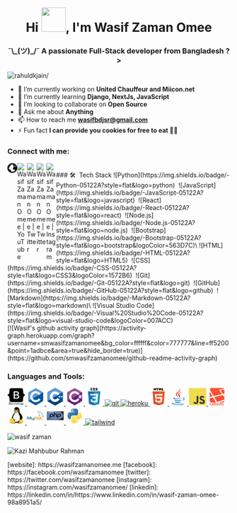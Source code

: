 <h1 align="center">Hi <img src="https://github.com/NoobMahbub/NoobMahbub/blob/main/Wave.gif" height="55px" width="55px">, I'm Wasif Zaman Omee</h1>
<h3 align="center">¯\_(ツ)_/¯
A passionate Full-Stack developer from Bangladesh
?></h3>
<p align="left"> <img src=https://komarev.com/ghpvc/?username=rahuldkjain alt=rahuldkjain/> </p>


- 🔭 I’m currently working on **United Chauffeur and Miicon.net**
- 🌱 I’m currently learning **Django, NextJs, JavaScript**
- 👯 I’m looking to collaborate on **Open Source**
- 💬 Ask me about **Anything**
- 📫 How to reach me **wasifbdjsr@gmail.com**
- ⚡ Fun fact **I can provide you cookies for free to eat 🍪😂**
### Connect with me:
<img align="left" alt="" width="22px" src="https://raw.githubusercontent.com/iconic/open-iconic/master/svg/globe.svg" />
<img align="left" alt="Wasif Zaman Omee | YouTube" width="22px" src="https://cdn-icons-png.flaticon.com/512/124/124010.png" />
<img align="left" alt="Wasif Zaman Omee | Twitter" width="22px" src="https://cdn.jsdelivr.net/npm/simple-icons@v3/icons/twitter.svg" />
<img align="left" alt="Wasif Zaman Omee | Twitter" width="22px" src="https://cdn-icons-png.flaticon.com/512/906/906377.png" /
<img align="left" alt="wasifzamanomee | LinkedIn" width="22px" src="https://cdn.jsdelivr.net/npm/simple-icons@v3/icons/linkedin.svg" />
<img align="left" alt="Wasif Zaman Omee | Instagram" width="22px" src="https://cdn.jsdelivr.net/npm/simple-icons@v3/icons/instagram.svg" />
<br />
### 🛠 &nbsp;Tech Stack
![Python](https://img.shields.io/badge/-Python-05122A?style=flat&logo=python)&nbsp;
![JavaScript](https://img.shields.io/badge/-JavaScript-05122A?style=flat&logo=javascript)&nbsp;
![React](https://img.shields.io/badge/-React-05122A?style=flat&logo=react)&nbsp;
![Node.js](https://img.shields.io/badge/-Node.js-05122A?style=flat&logo=node.js)&nbsp;
![Bootstrap](https://img.shields.io/badge/-Bootstrap-05122A?style=flat&logo=bootstrap&logoColor=563D7C)\
![HTML](https://img.shields.io/badge/-HTML-05122A?style=flat&logo=HTML5)&nbsp;
![CSS](https://img.shields.io/badge/-CSS-05122A?style=flat&logo=CSS3&logoColor=1572B6)&nbsp;
![Git](https://img.shields.io/badge/-Git-05122A?style=flat&logo=git)&nbsp;
![GitHub](https://img.shields.io/badge/-GitHub-05122A?style=flat&logo=github)&nbsp;
![Markdown](https://img.shields.io/badge/-Markdown-05122A?style=flat&logo=markdown)\
![Visual Studio Code](https://img.shields.io/badge/-Visual%20Studio%20Code-05122A?style=flat&logo=visual-studio-code&logoColor=007ACC)&nbsp;

<br />
[![Wasif's github activity graph](https://activity-graph.herokuapp.com/graph?username=smwasifzamanomee&bg_color=ffffff&color=777777&line=ff5200&point=1adbce&area=true&hide_border=true)](https://github.com/smwasifzamanomee/github-readme-activity-graph)
<h3 align="left">Languages and Tools:</h3>
<p align="left"> <a href="https://getbootstrap.com" target="_blank"> <img src="https://raw.githubusercontent.com/devicons/devicon/master/icons/bootstrap/bootstrap-plain-wordmark.svg" alt="bootstrap" width="40" height="40"/> </a> <a href="https://www.cprogramming.com/" target="_blank"> <img src="https://raw.githubusercontent.com/devicons/devicon/master/icons/c/c-original.svg" alt="c" width="40" height="40"/> </a> <a href="https://www.w3schools.com/cpp/" target="_blank"> <img src="https://raw.githubusercontent.com/devicons/devicon/master/icons/cplusplus/cplusplus-original.svg" alt="cplusplus" width="40" height="40"/> </a> <a href="https://www.w3schools.com/cs/" target="_blank"> <img src="https://raw.githubusercontent.com/devicons/devicon/master/icons/csharp/csharp-original.svg" alt="csharp" width="40" height="40"/> </a> <a href="https://www.w3schools.com/css/" target="_blank"> <img src="https://raw.githubusercontent.com/devicons/devicon/master/icons/css3/css3-original-wordmark.svg" alt="css3" width="40" height="40"/> </a> <a href="https://git-scm.com/" target="_blank"> <img src="https://www.vectorlogo.zone/logos/git-scm/git-scm-icon.svg" alt="git" width="40" height="40"/> </a> <a href="https://heroku.com" target="_blank"> <img src="https://www.vectorlogo.zone/logos/heroku/heroku-icon.svg" alt="heroku" width="40" height="40"/> </a> <a href="https://www.w3.org/html/" target="_blank"> <img src="https://raw.githubusercontent.com/devicons/devicon/master/icons/html5/html5-original-wordmark.svg" alt="html5" width="40" height="40"/> </a> <a href="https://www.java.com" target="_blank"> <img src="https://raw.githubusercontent.com/devicons/devicon/master/icons/java/java-original.svg" alt="java" width="40" height="40"/> </a> <a href="https://developer.mozilla.org/en-US/docs/Web/JavaScript" target="_blank"> <img src="https://raw.githubusercontent.com/devicons/devicon/master/icons/javascript/javascript-original.svg" alt="javascript" width="40" height="40"/> </a> <a href="https://laravel.com/" target="_blank"> <img src="https://raw.githubusercontent.com/devicons/devicon/master/icons/laravel/laravel-plain-wordmark.svg" alt="laravel" width="40" height="40"/> </a> <a href="https://www.linux.org/" target="_blank"> <img src="https://raw.githubusercontent.com/devicons/devicon/master/icons/linux/linux-original.svg" alt="linux" width="40" height="40"/> </a> <a href="https://www.mysql.com/" target="_blank"> <img src="https://raw.githubusercontent.com/devicons/devicon/master/icons/mysql/mysql-original-wordmark.svg" alt="mysql" width="40" height="40"/> </a> <a href="https://www.php.net" target="_blank"> <img src="https://raw.githubusercontent.com/devicons/devicon/master/icons/php/php-original.svg" alt="php" width="40" height="40"/> </a> <a href="https://www.python.org" target="_blank"> <img src="https://raw.githubusercontent.com/devicons/devicon/master/icons/python/python-original.svg" alt="python" width="40" height="40"/> </a> <a href="https://tailwindcss.com/" target="_blank"> <img src="https://www.vectorlogo.zone/logos/tailwindcss/tailwindcss-icon.svg" alt="tailwind" width="40" height="40"/> </a> </p>
<p><img width="494" align="center" src="https://github-readme-stats.vercel.app/api/top-langs?username=smwasifzamanomee&show_icons=true&locale=en&layout=compact" alt="wasif zaman" /></p>
<p><img align="center" src="https://github-readme-stats.vercel.app/api?username=smwasifzamanomee&show_icons=true&locale=en" alt="Kazi Mahbubur Rahman" /></p>
[website]: https://wasifzamanomee.me
[facebook]: https://facebook.com/wasifzamanomee
[twitter]: https://twitter.com/wasifzamanomee
[instagram]: https://instagram.com/wasifzamanomee/
[linkedin]: https://linkedin.com/in/https://www.linkedin.com/in/wasif-zaman-omee-98a8951a5/
